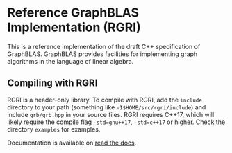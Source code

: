 # Reference GraphBLAS Implementation (RGRI)
This is a reference implementation of the draft C++ specification of GraphBLAS.
GraphBLAS provides facilities for implementing graph algorithms in the language
of linear algebra.

## Compiling with RGRI
RGRI is a header-only library. To compile with RGRI, add the `include` directory to your path (something like `-I$HOME/src/rgri/include`) and include `grb/grb.hpp` in your source files.  RGRI requires C++17, which will likely require the compile flag `-std=gnu++17`, `-std=c++17` or higher.  Check the directory `examples` for examples.

Documentation is available on [read the docs](https://rgri.readthedocs.io/en/latest/?).